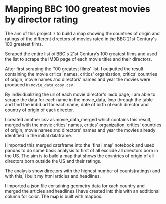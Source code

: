 # Mapping BBC 100 greatest movies by director rating
The aim of this project is to build a map showing the countries of origin and ratings of the different directors of movies rated in the BBC 21st Century's 100 greatest films.

Scraped the entire list of BBC's 21st Century’s 100 greatest films and used the list to scrape the IMDB page of each movie titles and their directors.

After first scraping the '100 greatest films' list, I outputted the result containing the movie critics' names, critics' organization, critics' countries of origin, movie names  and directors' names and year the movies were produced in `movie_data_copy.csv.`

By individualizing the url of each movie director's imdb page, I am able to scrape the data for each name in the movie_data, loop through the table and find the imbd url for each name, date of birth of each director and country of origin of each director.

I created another csv as movie_data_merged which contains this result, merged with the movie critics' names, critics' organization, critics' countries of origin, movie names  and directors' names and year the movies already identified in the initial dataframe.

I imported this merged dataframe into the 'final_map' notebook and used pandas to do some basic analysis to first of all exclude all directors born in the US. The aim is to build a map that shows the countries of origin of all directors born outside the US and their ratings.

The analysis show directors with the highest number of counts(ratings) and with this, I built my html articles and headlines.

I imported a json file containing geometry data for each country and merged the articles and headlines I have created into this with an additional column for color.
The map is built with mapbox.
